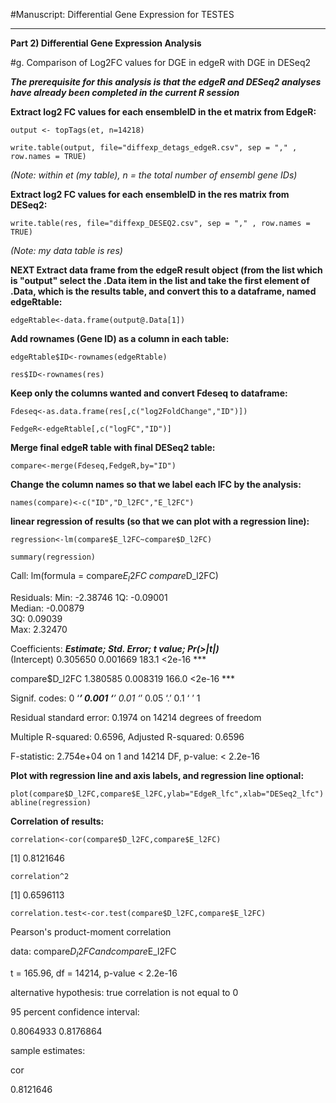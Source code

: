 #Manuscript: Differential Gene Expression for TESTES


______

**Part 2) Differential Gene Expression Analysis**
	
	
#g. Comparison of Log2FC values for DGE in edgeR with DGE in DESeq2

***The prerequisite for this analysis is that the edgeR and DESeq2 analyses have already been completed in the current R session***
	

**Extract log2 FC values for each ensembleID in the et matrix from EdgeR:**

	output <- topTags(et, n=14218)

	write.table(output, file="diffexp_detags_edgeR.csv", sep = "," , row.names = TRUE)


*(Note: within et (my table), n = the total number of ensembl gene IDs)*


**Extract log2 FC values for each ensembleID in the res matrix from DESeq2:**

	write.table(res, file="diffexp_DESEQ2.csv", sep = "," , row.names = TRUE)

*(Note: my data table is res)*



**NEXT Extract data frame from the edgeR result object (from the list which is "output" select the .Data item in the list and take the first element of .Data, which is the results table, and convert this to a dataframe, named edgeRtable:**

	edgeRtable<-data.frame(output@.Data[1])


**Add rownames (Gene ID) as a column in each table:**

	edgeRtable$ID<-rownames(edgeRtable)

	res$ID<-rownames(res)


**Keep only the columns wanted and convert Fdeseq to dataframe:**

	Fdeseq<-as.data.frame(res[,c("log2FoldChange","ID")])

	FedgeR<-edgeRtable[,c("logFC","ID")]


**Merge final edgeR table with final DESeq2 table:**

	compare<-merge(Fdeseq,FedgeR,by="ID")


**Change the column names so that we label each lFC by the analysis:**

	names(compare)<-c("ID","D_l2FC","E_l2FC")


**linear regression of results (so that we can plot with a regression line):**

	regression<-lm(compare$E_l2FC~compare$D_l2FC)

	summary(regression)


Call:
	lm(formula = compare$E_l2FC ~ compare$D_l2FC)

Residuals:
     Min: -2.38746 
     1Q: -0.09001   
     Median: -0.00879       
     3Q: 0.09039      
     Max: 2.32470 
 

Coefficients:
               ***Estimate; Std. Error; t value; Pr(>|t|)***    
(Intercept)    0.305650   0.001669   183.1   <2e-16 ***

compare$D_l2FC 1.380585   0.008319   166.0   <2e-16 ***
	
	
Signif. codes:  0 ‘***’ 0.001 ‘**’ 0.01 ‘*’ 0.05 ‘.’ 0.1 ‘ ’ 1

Residual standard error: 0.1974 on 14214 degrees of freedom

Multiple R-squared:  0.6596,	Adjusted R-squared:  0.6596 

F-statistic: 2.754e+04 on 1 and 14214 DF,  p-value: < 2.2e-16



**Plot with regression line and axis labels, and regression line optional:**

	plot(compare$D_l2FC,compare$E_l2FC,ylab="EdgeR_lfc",xlab="DESeq2_lfc")
	abline(regression)


**Correlation of results:**

	correlation<-cor(compare$D_l2FC,compare$E_l2FC)

[1] 0.8121646
	
	correlation^2

[1] 0.6596113

	correlation.test<-cor.test(compare$D_l2FC,compare$E_l2FC)

Pearson's product-moment correlation

data:  compare$D_l2FC and compare$E_l2FC

t = 165.96, df = 14214, p-value < 2.2e-16

alternative hypothesis: true correlation is not equal to 0

95 percent confidence interval:

0.8064933 0.8176864

sample estimates:

cor 

0.8121646 
